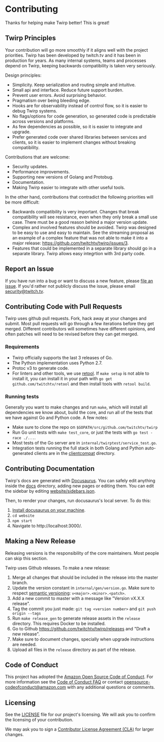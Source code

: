 # Contributing

Thanks for helping make Twirp better! This is great!

## Twirp Principles

Your contribution will go more smoothly if it aligns well with the project priorities. Twirp has been developed by twitch.tv and it has been in production for years. As many internal systems, teams and processes depend on Twirp, keeping backwards compatibility is taken very seriously.

Design principles:

 * Simplicity. Keep serialization and routing simple and intuitive.
 * Small api and interface. Reduce future support burden.
 * Prevent user errors. Avoid surprising behavior.
 * Pragmatism over being bleeding edge.
 * Hooks are for observability instead of control flow, so it is easier to debug Twirp systems.
 * No flags/options for code generation, so generated code is predictable across versions and platforms.
 * As few dependencies as possible, so it is easier to integrate and upgrade.
 * Prefer generated code over shared libraries between services and clients, so it is easier to implement changes without breaking compatibility.

Contributions that are welcome:

 * Security updates.
 * Performance improvements.
 * Supporting new versions of Golang and Protobug.
 * Documentation.
 * Making Twirp easier to integrate with other useful tools.

In the other hand, contributions that contradict the following priorities will be more difficult:

 * Backwards compatibility is very important. Changes that break compatibility will see resistance, even when they only break a small use case. There must be a good reason behind a major version update.
 * Complex and involved features should be avoided. Twirp was designed to be easy to use and easy to maintain. See the streaming proposal as an example of a complex feature that was not able to make it into a major release: https://github.com/twitchtv/twirp/issues/3.
 * Features that could be implemented in a separate library should go in a separate library. Twirp allows easy integrtion with 3rd party code.


## Report an Issue

If you have run into a bug or want to discuss a new feature, please [file an issue](https://github.com/twitchtv/twirp/issues). If you'd rather not publicly discuss the issue, please email security@twitch.tv.

## Contributing Code with Pull Requests

Twirp uses github pull requests. Fork, hack away at your changes and submit. Most pull requests will go through a few iterations before they get merged. Different contributors will sometimes have different opinions, and often patches will need to be revised before they can get merged.

### Requirements

 * Twirp officially supports the last 3 releases of Go.
 * The Python implementation uses Python 2.7.
 * Protoc v3 to generate code.
 * For linters and other tools, we use [retool](https://github.com/twitchtv/retool). If `make setup` is not able to install it, you can install it in your path with `go get github.com/twitchtv/retool` and then install tools with `retool build`.

### Running tests

Generally you want to make changes and run `make`, which will install all
dependencies we know about, build the core, and run all of the tests that we
have against Go and Python code. A few notes:

 * Make sure to clone the repo on `$GOPATH/src/github.com/twitchtv/twirp`
 * Run Go unit tests with `make test_core`, or just the tests with `go test -race ./...`.
 * Most tests of the Go server are in `internal/twirptest/service_test.go`.
 * Integration tests running the full stack in both Golang and Python auto-generated clients are in the [clientcompat](./clientcompat) directory.

## Contributing Documentation

Twirp's docs are generated with [Docusaurus](https://docusaurus.io/). You can
safely edit anything inside the [docs](./docs) directory, adding new pages or
editing them. You can edit the sidebar by editing
[website/sidebars.json](./website/sidebars.json).

Then, to render your changes, run docusaurus's local server. To do this:

 1. [Install docusaurus on your machine](https://docusaurus.io/docs/en/installation.html).
 2. `cd website`
 3. `npm start`
 4. Navigate to http://localhost:3000/.

## Making a New Release

Releasing versions is the responsibility of the core maintainers. Most people
can skip this section.

Twirp uses Github releases. To make a new release:

 1. Merge all changes that should be included in the release into the master
    branch.
 2. Update the version constant in `internal/gen/version.go`. Make sure to respect [semantic versioning](http://semver.org/): `v<major>.<minor>.<patch>`.
 3. Add a new commit to master with a message like "Version vX.X.X release".
 4. Tag the commit you just made: `git tag <version number>` and `git push
    origin --tags`
 5. Run `make release_gen` to generate release assets in the `release`
    directory. This requires Docker to be installed.
 6. Go to Github https://github.com/twitchtv/twirp/releases and
    "Draft a new release".
 7. Make sure to document changes, specially when upgrade instructions are
    needed.
 8. Upload all files in the `release` directory as part of the release.


## Code of Conduct

This project has adopted the [Amazon Open Source Code of Conduct](https://aws.github.io/code-of-conduct).
For more information see the [Code of Conduct FAQ](https://aws.github.io/code-of-conduct-faq) or contact
opensource-codeofconduct@amazon.com with any additional questions or comments.


## Licensing

See the [LICENSE](https://github.com/twitchtv/twirp/blob/master/LICENSE) file for our project's licensing. We will ask you to confirm the licensing of your contribution.

We may ask you to sign a [Contributor License Agreement (CLA)](http://en.wikipedia.org/wiki/Contributor_License_Agreement) for larger changes.
